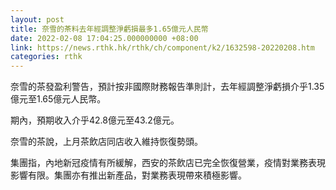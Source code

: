 ```yaml
---
layout: post
title: 奈雪的茶料去年經調整淨虧損最多1.65億元人民幣
date: 2022-02-08 17:04:25.000000000 +08:00
link: https://news.rthk.hk/rthk/ch/component/k2/1632598-20220208.htm
categories: rthk
---
```


奈雪的茶發盈利警告，預計按非國際財務報告準則計，去年經調整淨虧損介乎1.35億元至1.65億元人民幣。

期內，預期收入介乎42.8億元至43.2億元。

奈雪的茶說，上月茶飲店同店收入維持恢復勢頭。

集團指，內地新冠疫情有所緩解，西安的茶飲店已完全恢復營業，疫情對業務表現影響有限。集團亦有推出新產品，對業務表現帶來積極影響。
